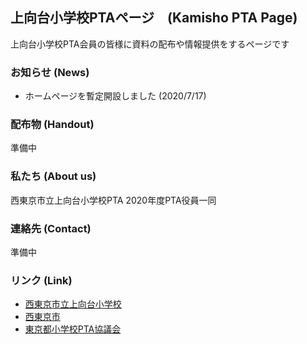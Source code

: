 ## 上向台小学校PTAページ　(Kamisho PTA Page)

上向台小学校PTA会員の皆様に資料の配布や情報提供をするページです

### お知らせ (News)

- ホームページを暫定開設しました (2020/7/17)
<!---
[お知らせ一覧 (list)](https://xxx.example.com/)
-->

### 配布物 (Handout)

準備中
<!---
[配布物一覧 (list)](https://xxx.example.com/)
-->

### 私たち (About us)

西東京市立上向台小学校PTA 2020年度PTA役員一同

### 連絡先 (Contact)

準備中
<!--
[kamisho@example.com](mailto:kamisyo@example.com)
-->
### リンク (Link)

- [西東京市立上向台小学校](http://www.nishitokyo.ed.jp/e-kamimukoudai/ "kamisho")
- [西東京市](https://www.city.nishitokyo.lg.jp/ "Nishitokyo City Official Website")
- [東京都小学校PTA協議会](https://www.ptatokyo.com/ "Tokyo PTA")
